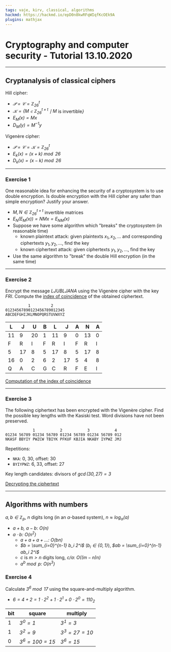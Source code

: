 ```yaml
---
tags: vaje, kirv, classical, algorithms
hackmd: https://hackmd.io/epD0n8kwRFqWIqfKcOEk9A
plugins: mathjax
---
```

# Cryptography and computer security - Tutorial 13.10.2020

---

## Cryptanalysis of classical ciphers

Hill cipher:

* <i>$\mathcal{P} = \mathcal{C} = \mathbb{Z}_{26}^t$</i>
* <i>$\mathcal{K} = \lbrace M \in \mathbb{Z}_{26}^{t \times t} \mid M$</i> is invertible<i>$\rbrace$</i>
* <i>$E_M(x) = Mx$</i>
* <i>$D_M(y) = M^{-1} y$</i>

Vigenère cipher:

* <i>$\mathcal{P} = \mathcal{C} = \mathcal{K} = \mathbb{Z}_{26}^t$</i>
* <i>$E_k(x) = (x + k) \bmod{26}$</i>
* <i>$D_k(x) = (x - k) \bmod{26}$</i>

---

### Exercise 1

One reasonable idea for enhancing the security of a cryptosystem is to use double encryption. Is double encryption with the Hill cipher any safer than simple encryption? Justify your answer.

* <i>$M, N \in \mathbb{Z}_{26}^{t \times t}$</i> invertible matrices
* <i>$E_N(E_M(x)) = NMx = E_{NM}(x)$</i>
* Suppose we have some algorithm which "breaks" the cryptosystem (in reasonable time)
    - known plaintext attack: given plaintexts $x_1, x_2, \dots$ and corresponding ciphertexts $y_1, y_2, \dots$, find the key
    - known ciphertext attack: given ciphertexts $y_1, y_2, \dots$, find the key
* Use the same algorithm to "break" the double Hill encryption (in the same time)

---

### Exercise 2

Encrypt the message *LJUBLJANA* using the Vigenère cipher with the key *FRI*. Compute the [index of coincidence](https://en.wikipedia.org/wiki/Index_of_coincidence) of the obtained ciphertext.

```
          1         2
01234567890123456789012345
ABCDEFGHIJKLMNOPQRSTUVWXYZ
```

| L | J | U | B | L | J | A | N | A |
| - | - | - | - | - | - | - | - | - |
| 11 | 9 | 20 | 1 | 11 | 9 | 0 | 13 | 0 |
| F | R | I | F | R | I | F | R | I |
| 5 | 17 | 8 | 5 | 17 | 8 | 5 | 17 | 8 |
| 16 | 0 | 2 | 6 | 2 | 17 | 5 | 4 | 8 |
| Q | A | C | G | C | R | F | E | I |

[Computation of the index of coincidence](https://nbviewer.jupyter.org/github/jaanos/kirv/blob/master/notebooks/VigenereCipher.ipynb#The-Vigen%C3%A8re-cipher)

---

### Exercise 3

The following ciphertext has been encrypted with the Vigenère cipher. Find the possible key lengths with the Kasiski test. Word divisions have not been preserved.

```
            1           2           3           4
01234 56789 01234 56789 01234 56789 01234 56789 012
NKASF BBYIY PWZCW TBIYK PFKUF KBJIA NKABY IYPWZ JMJ
```

Repetitions:
* `NKA`: 0, 30, offset: 30
* `BYIYPWZ`: 6, 33, offset: 27

Key length candidates: divisors of <i>$\gcd(30, 27) = 3$</i>

[Decrypting the ciphertext](https://nbviewer.jupyter.org/github/jaanos/kirv/blob/master/notebooks/VigenereCipher.ipynb#Sample-ciphertext)

---

## Algorithms with numbers

<i>$a, b \in \mathbb{Z}_p$</i>, <i>$n$</i> digits long (in an $\alpha$-based system), <i>$n \approx \log_\alpha(a)$</i>

* <i>$a + b$, $a - b$</i>: <i>$O(n)$</i>
* <i>$a \cdot b$: $O(n^2)$</i>
  - <i>$a + a + a + \dots$: $O(bn)$</i>
  - <i>$b = \sum_{i=0}^{n-1} b_i 2^i$</i> (<i>$b_i \in \{0, 1\}$</i>), <i>$ab = \sum_{i=0}^{n-1} ab_i 2^i$</i>
  * <i>$c$</i> is <i>$m > n$</i> digits long, <i>$c/a$</i>: <i>$O((m-n)n)$</i>
  * <i>$a^b \bmod{p}$: $O(n^3)$</i>

### Exercise 4

Calculate <i>$3^6 \bmod{17}$</i> using the square-and-multiply algorithm.

* <i>$6 = 4 + 2 = 1 \cdot 2^2 + 1 \cdot 2^1 + 0 \cdot 2^0 = 110_2$</i>

| bit | square | multiply |
| - | - | - |
| 1 | <i>$3^0 = 1$</i> | <i>$3^1 = 3$</i> |
| 1 | <i>$3^2 = 9$</i> | <i>$3^3 = 27 = 10$</i> |
| 0 | <i>$3^6 = 100 = 15$</i> | <i>$3^6 = 15$</i> |